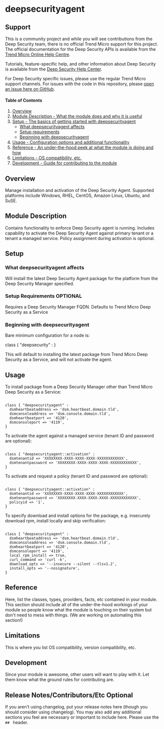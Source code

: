 # deepsecurityagent

## Support

This is a community project and while you will see contributions from the Deep Security team, there is no official Trend Micro support for this project. The official documentation for the Deep Security APIs is available from the [Trend Micro Online Help Centre](http://docs.trendmicro.com/en-us/enterprise/deep-security.aspx).

Tutorials, feature-specific help, and other information about Deep Security is available from the [Deep Security Help Center](https://help.deepsecurity.trendmicro.com/Welcome.html).

For Deep Security specific issues, please use the regular Trend Micro support channels. For issues with the code in this repository, please [open an issue here on GitHub](https://github.com/deep-security/puppet/issues).

#### Table of Contents

1. [Overview](#overview)
2. [Module Description - What the module does and why it is useful](#module-description)
3. [Setup - The basics of getting started with deepsecurityagent](#setup)
    * [What deepsecurityagent affects](#what-deepsecurityagent-affects)
    * [Setup requirements](#setup-requirements)
    * [Beginning with deepsecurityagent](#beginning-with-deepsecurityagent)
4. [Usage - Configuration options and additional functionality](#usage)
5. [Reference - An under-the-hood peek at what the module is doing and how](#reference)
5. [Limitations - OS compatibility, etc.](#limitations)
6. [Development - Guide for contributing to the module](#development)

## Overview

Manage installation and activation of the Deep Security Agent. Supported platforms include Windows, RHEL, CentOS, Amazon Linux, Ubuntu, and SuSE.

## Module Description

Contains functionality to enforce Deep Security agent is running. Includes capability to activate the Deep Security Agent against primary tenant or a tenant a managed service. Policy assignment during activation is optional.

## Setup

### What deepsecurityagent affects

Will install the latest Deep Security Agent package for the platform from the Deep Security Manager specified.
### Setup Requirements **OPTIONAL**

Requires a Deep Security Manager FQDN. Defaults to Trend Micro Deep Security as a Service

### Beginning with deepsecurityagent

Bare minimum configuration for a node is:

class { "deepsecurity" : }

This will default to installing the latest package from Trend Micro Deep Security as a Service, and will not activate the agent.

## Usage

To install package from a Deep Security Manager other than Trend Micro Deep Security as a Service:
<pre><code>
class { "deepsecurityagent" :
  dsmheartbeataddress => 'dsm.heartbeat.domain.tld',
  dsmconsoleaddress => 'dsm.console.domain.tld',
  dsmheartbeatport => '4120',
  dsmconsoleport => '4119',
}
</code></pre>
To activate the agent against a managed service (tenant ID and password are optional):
<pre><code>
class { "deepsecurityagent::activation" :
  dsmtenantid => 'XXXXXXXX-XXXX-XXXX-XXXX-XXXXXXXXXXXX',
  dsmtenantpassword => 'XXXXXXXX-XXXX-XXXX-XXXX-XXXXXXXXXXXX',
}
</code></pre>
To activate and request a policy (tenant ID and password are optional):
<pre><code>
class { "deepsecurityagent::activation" :
  dsmtenantid => 'XXXXXXXX-XXXX-XXXX-XXXX-XXXXXXXXXXXX',
  dsmtenantpassword => 'XXXXXXXX-XXXX-XXXX-XXXX-XXXXXXXXXXXX',
  policyid => '1',
}
</code></pre>
To specify download and install options for the package, e.g. insecurely download rpm, install locally and skip verification:
<pre><code>
class { "deepsecurityagent" :  
  dsmheartbeataddress => 'dsm.heartbeat.domain.tld',
  dsmconsoleaddress => 'dsm.console.domain.tld',
  dsmheartbeatport => '4120',
  dsmconsoleport => '4119',
  local_rpm_install => true,
  curl_command => 'curl -k',
  download_opts => '--insecure --silent --tlsv1.2',
  install_opts => '--nosignature',
}
</code></pre>

## Reference



Here, list the classes, types, providers, facts, etc contained in your module.
This section should include all of the under-the-hood workings of your module so
people know what the module is touching on their system but don't need to mess
with things. (We are working on automating this section!)

## Limitations

This is where you list OS compatibility, version compatibility, etc.

## Development

Since your module is awesome, other users will want to play with it. Let them
know what the ground rules for contributing are.

## Release Notes/Contributors/Etc **Optional**

If you aren't using changelog, put your release notes here (though you should
consider using changelog). You may also add any additional sections you feel are
necessary or important to include here. Please use the `## ` header.
